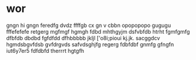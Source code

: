 # wor

gngn
hi
gngn
feredfg
dvdz
ffffgb  cx
gn v cbbn
opopopopo
gugugu
fffefefefe
retgerg
mgfmgf
hgmgh
fdbd
mhthgyjm
dsfvbfdb
htrht
fgmfgmfg
dfbfdb
dbdbd
fgfdfdd
dfhbbbbb
jkljl
['o8i;pioui
kj.jk.
sacggdcv
hgmdsbgvfdsb
gvfdrgvds
safvdsghjfg
regerg
fdbfdbf
gnmfg
gfngfn
iut6y7er5
fdfdbfd
therrrt
hgtgfh
